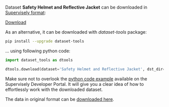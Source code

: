 Dataset **Safety Helmet and Reflective Jacket** can be downloaded in [Supervisely format](https://developer.supervisely.com/api-references/supervisely-annotation-json-format):

 [Download](https://assets.supervisely.com/supervisely-supervisely-assets-public/teams_storage/s/3/2c/fjbf0UDtycMk9CdChhQeLjtspHOqeILb6RsuedoAvvyLWMnFdiYNyzFndhMHmxVMrXTGRHJP12hkXzfql3fH5vD2hrIZ1tviG3msxP6Ekl2UI6Ob05XzQw7W8rUj.tar)

As an alternative, it can be downloaded with *dataset-tools* package:
``` bash
pip install --upgrade dataset-tools
```

... using following python code:
``` python
import dataset_tools as dtools

dtools.download(dataset='Safety Helmet and Reflective Jacket', dst_dir='~/dataset-ninja/')
```
Make sure not to overlook the [python code example](https://developer.supervisely.com/getting-started/python-sdk-tutorials/iterate-over-a-local-project) available on the Supervisely Developer Portal. It will give you a clear idea of how to effortlessly work with the downloaded dataset.

The data in original format can be [downloaded here](https://www.kaggle.com/datasets/niravnaik/safety-helmet-and-reflective-jacket).